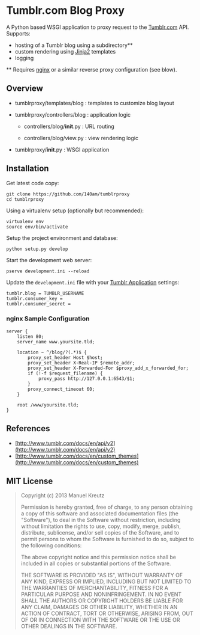 # Tumblr.com Blog Proxy

A Python based WSGI application to proxy request to the [Tumblr.com](http://www.tumblr.com/) API. Supports:

* hosting of a Tumblr blog using a subdirectory**
* custom rendering using [Jinja2](http://jinja.pocoo.org/docs/) templates
* logging

** Requires [nginx](http://wiki.nginx.org/HttpProxyModule) or a similar reverse proxy configuration (see blow).


## Overview

* tumblrproxy/templates/blog : templates to customize blog layout

* tumblrproxy/controllers/blog : application logic

    * controllers/blog/__init__.py : URL routing

    * controllers/blog/view.py : view rendering logic

* tumblrproxy/__init__.py : WSGI application


## Installation

Get latest code copy:

    git clone https://github.com/140am/tumblrproxy
    cd tumblrproxy

Using a virtualenv setup (optionally but recommended):

    virtualenv env
    source env/bin/activate

Setup the project environment and database:

    python setup.py develop

Start the development web server:

    pserve development.ini --reload

Update the `development.ini` file with your [Tumblr Application](http://www.tumblr.com/oauth/apps) settings:

    tumblr.blog = TUMBLR_USERNAME
    tumblr.consumer_key =
    tumblr.consumer_secret =

### nginx Sample Configuration

    server {
        listen 80;
        server_name www.yoursite.tld;

        location ~ ^/blog/?(.*)$ {
            proxy_set_header Host $host;
            proxy_set_header X-Real-IP $remote_addr;
            proxy_set_header X-Forwarded-For $proxy_add_x_forwarded_for;
            if (!-f $request_filename) {
                proxy_pass http://127.0.0.1:6543/$1;
            }
            proxy_connect_timeout 60;
        }

        root /www/yoursite.tld;
    }


## References

* [http://www.tumblr.com/docs/en/api/v2](http://www.tumblr.com/docs/en/api/v2)
* [http://www.tumblr.com/docs/en/custom_themes](http://www.tumblr.com/docs/en/custom_themes)


## MIT License

> Copyright (c) 2013 Manuel Kreutz
> 
> Permission is hereby granted, free of charge, to any person
> obtaining a copy of this software and associated documentation files
> (the "Software"), to deal in the Software without restriction,
> including without limitation the rights to use, copy, modify, merge,
> publish, distribute, sublicense, and/or sell copies of the Software,
> and to permit persons to whom the Software is furnished to do so,
> subject to the following conditions: 
>
> The above copyright notice and this permission notice shall be
> included in all copies or substantial portions of the Software. 
> 
> THE SOFTWARE IS PROVIDED "AS IS", WITHOUT WARRANTY OF ANY KIND,
> EXPRESS OR IMPLIED, INCLUDING BUT NOT LIMITED TO THE WARRANTIES OF
> MERCHANTABILITY, FITNESS FOR A PARTICULAR PURPOSE AND
> NONINFRINGEMENT. IN NO EVENT SHALL THE AUTHORS OR COPYRIGHT HOLDERS
> BE LIABLE FOR ANY CLAIM, DAMAGES OR OTHER LIABILITY, WHETHER IN AN
> ACTION OF CONTRACT, TORT OR OTHERWISE, ARISING FROM, OUT OF OR IN
> CONNECTION WITH THE SOFTWARE OR THE USE OR OTHER DEALINGS IN THE
> SOFTWARE.